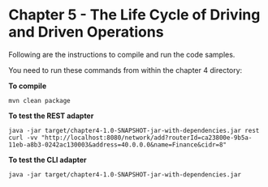 # Chapter 5 - The Life Cycle of Driving and Driven Operations
Following are the instructions to compile and run the code samples.

You need to run these commands from within the chapter 4 directory:

**To compile**
```
mvn clean package
```

**To test the REST adapter**
```
java -jar target/chapter4-1.0-SNAPSHOT-jar-with-dependencies.jar rest
curl -vv "http://localhost:8080/network/add?routerId=ca23800e-9b5a-11eb-a8b3-0242ac130003&address=40.0.0.0&name=Finance&cidr=8"
```

**To test the CLI adapter**
```
java -jar target/chapter4-1.0-SNAPSHOT-jar-with-dependencies.jar
```
